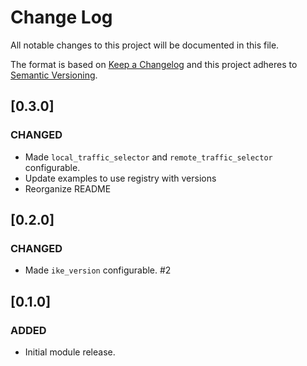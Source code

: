 # Change Log

All notable changes to this project will be documented in this file.

The format is based on [Keep a Changelog](http://keepachangelog.com/) and this
project adheres to [Semantic Versioning](http://semver.org/).

## [0.3.0]
### CHANGED
- Made `local_traffic_selector` and `remote_traffic_selector` configurable.
- Update examples to use registry with versions
- Reorganize README

## [0.2.0]
### CHANGED
- Made `ike_version` configurable. #2

## [0.1.0]
### ADDED
- Initial module release.
